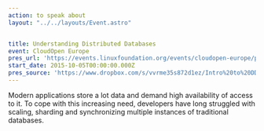 ```yaml
---
action: to speak about
layout: "../../layouts/Event.astro"


title: Understanding Distributed Databases
event: CloudOpen Europe
pres_url: 'https://events.linuxfoundation.org/events/cloudopen-europe/program/schedule'
start_date: 2015-10-05T00:00:00.000Z
pres_source: 'https://www.dropbox.com/s/vvrme35s872d1ez/Intro%20to%20DD.key?dl=0'
---
```


Modern applications store a lot data and demand high availability of access to it. To cope with this increasing need, developers have long struggled with scaling, sharding and synchronizing multiple instances of traditional databases.
